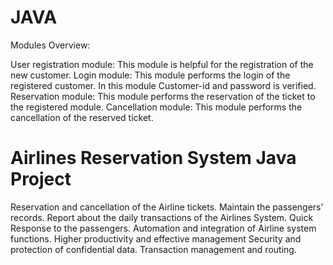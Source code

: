 # JAVA

Modules Overview:

User registration module: This module is helpful for the registration of the new customer.
Login module: This module performs the login of the registered customer. In this module Customer-id and password is verified.
Reservation module: This module performs the reservation of the ticket to the registered module.
Cancellation module: This module performs the cancellation of the reserved ticket.

# Airlines Reservation System Java Project

Reservation and cancellation of the Airline tickets.
Maintain the passengers’ records.
Report about the daily transactions of the Airlines System.
Quick Response to the passengers.
Automation and integration of Airline system functions.
Higher productivity and effective management
Security and protection of confidential data.
Transaction management and routing.
